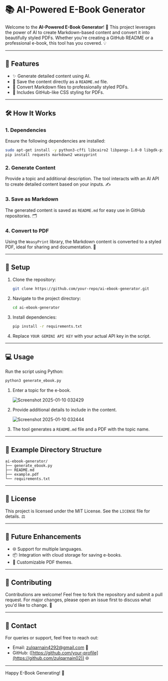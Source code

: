 # 📚 AI-Powered E-Book Generator

Welcome to the **AI-Powered E-Book Generator**! 🚀 This project leverages the power of AI to create Markdown-based content and convert it into beautifully styled PDFs. Whether you're creating a GitHub README or a professional e-book, this tool has you covered. 💡

---

## 🌟 Features

- ✨ Generate detailed content using AI.
- 📝 Save the content directly as a `README.md` file.
- 📄 Convert Markdown files to professionally styled PDFs.
- 🎨 Includes GitHub-like CSS styling for PDFs.

---

## 🛠️ How It Works

### 1. Dependencies

Ensure the following dependencies are installed:

```bash
sudo apt-get install -y python3-cffi libcairo2 libpango-1.0-0 libgdk-pixbuf2.0-0 libffi-dev shared-mime-info
pip install requests markdown2 weasyprint
```

### 2. Generate Content

Provide a topic and additional description. The tool interacts with an AI API to create detailed content based on your inputs. ✍️

### 3. Save as Markdown

The generated content is saved as `README.md` for easy use in GitHub repositories. 🗂️

### 4. Convert to PDF

Using the `WeasyPrint` library, the Markdown content is converted to a styled PDF, ideal for sharing and documentation. 📑

---

## 🔧 Setup

1. Clone the repository:
   ```bash
   git clone https://github.com/your-repo/ai-ebook-generator.git
   ```

2. Navigate to the project directory:
   ```bash
   cd ai-ebook-generator
   ```

3. Install dependencies:
   ```bash
   pip install -r requirements.txt
   ```

4. Replace `YOUR GEMINI API KEY` with your actual API key in the script.

---

## 💻 Usage

Run the script using Python:

```bash
python3 generate_ebook.py
```

1. Enter a topic for the e-book.
   
   ![Screenshot 2025-01-10 032429](https://github.com/user-attachments/assets/73870a2f-fe73-41d6-a289-6783f9ec4c2b)
 
2. Provide additional details to include in the content.
   
   ![Screenshot 2025-01-10 032444](https://github.com/user-attachments/assets/1496d018-8e69-4d62-876a-903df58bc681)

3. The tool generates a `README.md` file and a PDF with the topic name.

---

## 📁 Example Directory Structure

```
ai-ebook-generator/
├── generate_ebook.py
├── README.md
├── example.pdf
└── requirements.txt
```

---

## 📜 License

This project is licensed under the MIT License. See the `LICENSE` file for details. ⚖️

---

## 🚀 Future Enhancements

- 🌐 Support for multiple languages.
- 📦 Integration with cloud storage for saving e-books.
- 🎨 Customizable PDF themes.

---

## 🤝 Contributing

Contributions are welcome! Feel free to fork the repository and submit a pull request. For major changes, please open an issue first to discuss what you'd like to change. 🙌

---

## 💌 Contact

For queries or support, feel free to reach out:
- Email: zulqarnain4292@gmail.com 📧
- GitHub: ([https://github.com/your-profile](https://github.com/zulqarnain02)) 🌐

---

Happy E-Book Generating! 🎉

